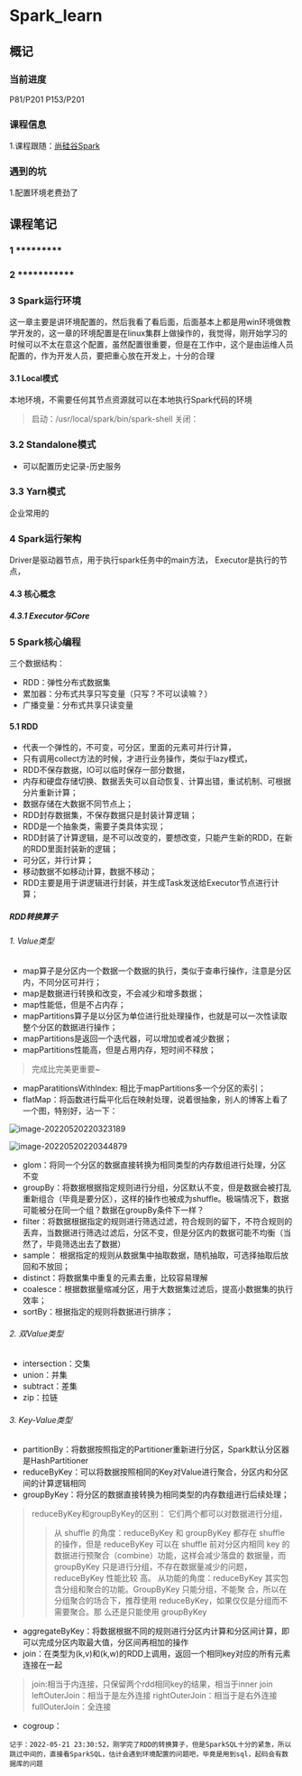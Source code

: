 # Spark_learn
## 概记
### 当前进度
P81/P201    P153/P201
### 课程信息

1.课程跟随：[尚硅谷Spark](https://www.bilibili.com/video/BV11A411L7CK)
### 遇到的坑
1.配置环境老费劲了

## 课程笔记
### 1 *********
### 2 ***********
### 3 Spark运行环境
这一章主要是讲环境配置的，然后我看了看后面，后面基本上都是用win环境做教学开发的，这一章的环境配置是在linux集群上做操作的，我觉得，刚开始学习的时候可以不太在意这个配置，虽然配置很重要，但是在工作中，这个是由运维人员配置的，作为开发人员，要把重心放在开发上，十分的合理
#### 3.1 Local模式
本地环境，不需要任何其节点资源就可以在本地执行Spark代码的环境
> 启动：/usr/local/spark/bin/spark-shell
> 关闭：
### 3.2 Standalone模式
* 可以配置历史记录-历史服务
### 3.3 Yarn模式
企业常用的
### 4 Spark运行架构
Driver是驱动器节点，用于执行spark任务中的main方法，
Executor是执行的节点，

#### 4.3 核心概念
##### 4.3.1 Executor与Core

### 5 Spark核心编程
三个数据结构：
* RDD：弹性分布式数据集
* 累加器：分布式共享只写变量（只写？不可以读嘛？）
* 广播变量：分布式共享只读变量

#### 5.1 RDD
* 代表一个弹性的，不可变，可分区，里面的元素可并行计算，
* 只有调用collect方法的时候，才进行业务操作，类似于lazy模式，
* RDD不保存数据，IO可以临时保存一部分数据，
* 内存和硬盘存储切换、数据丢失可以自动恢复、计算出错，重试机制、可根据分片重新计算；
* 数据存储在大数据不同节点上；
* RDD封存数据集，不保存数据只是封装计算逻辑；
* RDD是一个抽象类，需要子类具体实现；
* RDD封装了计算逻辑，是不可以改变的，要想改变，只能产生新的RDD，在新的RDD里面封装新的逻辑；
* 可分区，并行计算；
* 移动数据不如移动计算，数据不移动；
* RDD主要是用于讲逻辑进行封装，并生成Task发送给Executor节点进行计算；

##### RDD转换算子
###### 1. Value类型
* map算子是分区内一个数据一个数据的执行，类似于查串行操作，注意是分区内，不同分区可并行；
* map是数据进行转换和改变，不会减少和增多数据；
* map性能低，但是不占内存；
* mapPartitions算子是以分区为单位进行批处理操作，也就是可以一次性读取整个分区的数据进行操作；
* mapPartitions是返回一个迭代器，可以增加或者减少数据；
* mapPartitions性能高，但是占用内存，短时间不释放；
> 完成比完美更重要~

* mapParatitionsWithIndex: 相比于mapPartitions多一个分区的索引；
* flatMap：将函数进行扁平化后在映射处理，说着很抽象，别人的博客上看了一个图，特别好，沾一下：

![image-20220520220323189](https://20178666.oss-cn-beijing.aliyuncs.com/img/image-20220520220323189.png)

![image-20220520220344879](https://20178666.oss-cn-beijing.aliyuncs.com/img/image-20220520220344879.png)

* glom：将同一个分区的数据直接转换为相同类型的内存数组进行处理，分区不变
* groupBy：将数据根据指定规则进行分组，分区默认不变，但是数据会被打乱重新组合（毕竟是要分区），这样的操作也被成为shuffle。极端情况下，数据可能被分在同一个组？数据在groupBy条件下一样？
* filter：将数据根据指定的规则进行筛选过滤，符合规则的留下，不符合规则的丢弃，当数据进行筛选过滤后，分区不变，但是分区内的数据可能不均衡（当然了，毕竟筛选出去了数据）
* sample： 根据指定的规则从数据集中抽取数据，随机抽取，可选择抽取后放回和不放回；
* distinct：将数据集中重复的元素去重，比较容易理解
* coalesce：根据数据量缩减分区，用于大数据集过滤后，提高小数据集的执行效率；
* sortBy：根据指定的规则将数据进行排序；

###### 2. 双Value类型
* intersection：交集
* union：并集
* subtract：差集
* zip：拉链

###### 3. Key-Value类型
* partitionBy：将数据按照指定的Partitioner重新进行分区，Spark默认分区器是HashPartitioner
* reduceByKey：可以将数据按照相同的Key对Value进行聚合，分区内和分区间的计算逻辑相同
* groupByKey：将分区的数据直接转换为相同类型的内存数组进行后续处理；

> reduceByKey和groupByKey的区别： 它们两个都可以对数据进行分组，
>> 从 shuffle 的角度：reduceByKey 和 groupByKey 都存在 shuffle 的操作，但是 reduceByKey
可以在 shuffle 前对分区内相同 key 的数据进行预聚合（combine）功能，这样会减少落盘的
数据量，而 groupByKey 只是进行分组，不存在数据量减少的问题，reduceByKey 性能比较
高。
>> 从功能的角度：reduceByKey 其实包含分组和聚合的功能。GroupByKey 只能分组，不能聚
合，所以在分组聚合的场合下，推荐使用 reduceByKey，如果仅仅是分组而不需要聚合。那
么还是只能使用 groupByKey

* aggregateByKey：将数据根据不同的规则进行分区内计算和分区间计算，即可以完成分区内取最大值，分区间再相加的操作 
* join：在类型为(k,v)和(k,w)的RDD上调用，返回一个相同key对应的所有元素连接在一起
> join:相当于内连接，只保留两个rdd相同key的结果，相当于inner join
> leftOuterJoin：相当于是左外连接
> rightOuterJoin：相当于是右外连接
> fullOuterJoin：全连接

* cogroup：

`记于：2022-05-21 23:30:52，刚学完了RDD的转换算子，但是SparkSQL十分的紧急，所以跳过中间的，直接看SparkSQL，估计会遇到环境配置的问题吧，毕竟是用到sql，起码会有数据库的问题`
